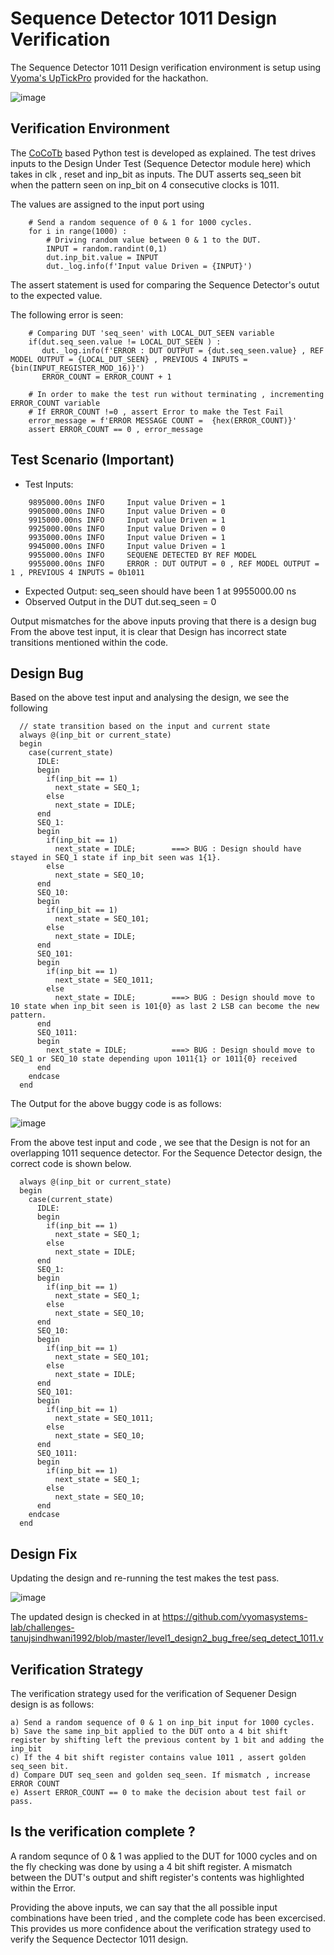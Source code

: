 # Sequence Detector 1011 Design Verification

The Sequence Detector 1011 Design verification environment is setup using [Vyoma's UpTickPro](https://vyomasystems.com) provided for the hackathon.

![image](https://user-images.githubusercontent.com/109667378/182130860-8b1095c0-ffae-4e2b-839a-3f354b9f4d8f.png)

## Verification Environment

The [CoCoTb](https://www.cocotb.org/) based Python test is developed as explained. The test drives inputs to the Design Under Test (Sequence Detector module here) which takes in clk , reset and inp_bit as inputs. The DUT asserts seq_seen bit when the pattern seen on inp_bit on 4 consecutive clocks is 1011. 

The values are assigned to the input port using 
```
    # Send a random sequence of 0 & 1 for 1000 cycles.
    for i in range(1000) :
        # Driving random value between 0 & 1 to the DUT.
        INPUT = random.randint(0,1)
        dut.inp_bit.value = INPUT
        dut._log.info(f'Input value Driven = {INPUT}')
```

The assert statement is used for comparing the Sequence Detector's outut to the expected value.

The following error is seen:
```
    # Comparing DUT 'seq_seen' with LOCAL_DUT_SEEN variable
    if(dut.seq_seen.value != LOCAL_DUT_SEEN ) :
       dut._log.info(f'ERROR : DUT OUTPUT = {dut.seq_seen.value} , REF MODEL OUTPUT = {LOCAL_DUT_SEEN} , PREVIOUS 4 INPUTS = {bin(INPUT_REGISTER_MOD_16)}')
       ERROR_COUNT = ERROR_COUNT + 1
    
    # In order to make the test run without terminating , incrementing ERROR_COUNT variable 
    # If ERROR_COUNT !=0 , assert Error to make the Test Fail
    error_message = f'ERROR MESSAGE COUNT =  {hex(ERROR_COUNT)}'
    assert ERROR_COUNT == 0 , error_message             
```

## Test Scenario **(Important)**
- Test Inputs: 
```
    9895000.00ns INFO     Input value Driven = 1
    9905000.00ns INFO     Input value Driven = 0
    9915000.00ns INFO     Input value Driven = 1
    9925000.00ns INFO     Input value Driven = 0
    9935000.00ns INFO     Input value Driven = 1
    9945000.00ns INFO     Input value Driven = 1
    9955000.00ns INFO     SEQUENE DETECTED BY REF MODEL
    9955000.00ns INFO     ERROR : DUT OUTPUT = 0 , REF MODEL OUTPUT = 1 , PREVIOUS 4 INPUTS = 0b1011
```
- Expected Output: seq_seen should have been 1 at 9955000.00 ns
- Observed Output in the DUT dut.seq_seen = 0

Output mismatches for the above inputs proving that there is a design bug
From the above test input, it is clear that Design has incorrect state transitions mentioned within the code.

## Design Bug
Based on the above test input and analysing the design, we see the following

```
  // state transition based on the input and current state
  always @(inp_bit or current_state)
  begin
    case(current_state)
      IDLE:
      begin
        if(inp_bit == 1)
          next_state = SEQ_1;
        else
          next_state = IDLE;
      end
      SEQ_1:
      begin
        if(inp_bit == 1)
          next_state = IDLE;        ===> BUG : Design should have stayed in SEQ_1 state if inp_bit seen was 1{1}.
        else
          next_state = SEQ_10;
      end
      SEQ_10:
      begin
        if(inp_bit == 1)
          next_state = SEQ_101;
        else
          next_state = IDLE;
      end
      SEQ_101:
      begin
        if(inp_bit == 1)
          next_state = SEQ_1011;
        else
          next_state = IDLE;        ===> BUG : Design should move to 10 state when inp_bit seen is 101{0} as last 2 LSB can become the new pattern. 
      end
      SEQ_1011:
      begin
        next_state = IDLE;          ===> BUG : Design should move to SEQ_1 or SEQ_10 state depending upon 1011{1} or 1011{0} received 
      end
    endcase
  end
```
The Output for the above buggy code is as follows:

![image](https://user-images.githubusercontent.com/109667378/182135983-b234ad21-9fb8-4e2d-b524-9cf75ddc1610.png)

From the above test input and code , we see that the Design is not for an overlapping 1011 sequence detector.
For the Sequence Detector design, the correct code is shown below.

```
  always @(inp_bit or current_state)
  begin
    case(current_state)
      IDLE:
      begin
        if(inp_bit == 1)
          next_state = SEQ_1;
        else
          next_state = IDLE;
      end
      SEQ_1:
      begin
        if(inp_bit == 1)
          next_state = SEQ_1;
        else
          next_state = SEQ_10;
      end
      SEQ_10:
      begin
        if(inp_bit == 1)
          next_state = SEQ_101;
        else
          next_state = IDLE;
      end
      SEQ_101:
      begin
        if(inp_bit == 1)
          next_state = SEQ_1011;
        else
          next_state = SEQ_10;
      end
      SEQ_1011:
      begin
        if(inp_bit == 1)
          next_state = SEQ_1;
        else
          next_state = SEQ_10;
      end
    endcase
  end
```

## Design Fix
Updating the design and re-running the test makes the test pass.

![image](https://user-images.githubusercontent.com/109667378/182136084-4f4e166e-974c-445b-9d27-1fb68cead31c.png)

The updated design is checked in at https://github.com/vyomasystems-lab/challenges-tanujsindhwani1992/blob/master/level1_design2_bug_free/seq_detect_1011.v

## Verification Strategy
The verification strategy used for the verification of Sequener Design design is as follows:

```
a) Send a random sequence of 0 & 1 on inp_bit input for 1000 cycles.
b) Save the same inp_bit applied to the DUT onto a 4 bit shift register by shifting left the previous content by 1 bit and adding the inp_bit 
c) If the 4 bit shift register contains value 1011 , assert golden seq_seen bit.
d) Compare DUT seq_seen and golden seq_seen. If mismatch , increase ERROR COUNT
e) Assert ERROR_COUNT == 0 to make the decision about test fail or pass.
```

## Is the verification complete ?
A random sequnce of 0 & 1 was applied to the DUT for 1000 cycles and on the fly checking was done by using a 4 bit shift register.
A mismatch between the DUT's output and shift register's contents was highlighted within the Error.

Providing the above inputs, we can say that the all possible input combinations have been tried , and the complete code has been excercised. This provides us more confidence about the verification strategy used to verify the Sequence Dectector 1011 design.
